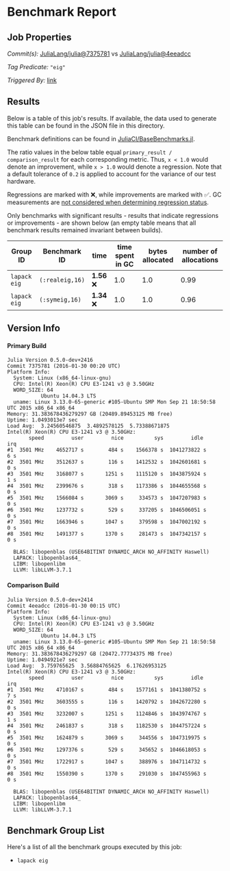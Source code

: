 # Benchmark Report

## Job Properties

*Commit(s):* [JuliaLang/julia@7375781](https://github.com/JuliaLang/julia/commit/73757814f3105e46c98068319051fb25a6d95e6b) vs [JuliaLang/julia@4eeadcc](https://github.com/JuliaLang/julia/commit/4eeadccd3f6bbe39d30d87bff94879ce7df02d6b)

*Tag Predicate:* `"eig"`

*Triggered By:* [link](https://github.com/JuliaLang/julia/pull/14784#issuecomment-177046711)

## Results

Below is a table of this job's results. If available, the data used to generate this
table can be found in the JSON file in this directory.

Benchmark definitions can be found in [JuliaCI/BaseBenchmarks.jl](https://github.com/JuliaCI/BaseBenchmarks.jl).

The ratio values in the below table equal `primary_result / comparison_result` for each corresponding
metric. Thus, `x < 1.0` would denote an improvement, while `x > 1.0` would denote a regression.
Note that a default tolerance of `0.2` is applied to account for the variance of our test
hardware.

Regressions are marked with :x:, while improvements are marked with :white_check_mark:. GC
measurements are [not considered when determining regression status](https://github.com/JuliaCI/BenchmarkTrackers.jl/issues/5).

Only benchmarks with significant results - results that indicate regressions or improvements - are
shown below (an empty table means that all benchmark results remained invariant between builds).

| Group ID | Benchmark ID | time | time spent in GC | bytes allocated | number of allocations |
|----------|--------------|------|------------------|-----------------|-----------------------|
| `lapack eig` | `(:realeig,16)` | **1.56** :x: | 1.0 | 1.0 | 0.99 |
| `lapack eig` | `(:symeig,16)` | **1.34** :x: | 1.0 | 1.0 | 0.96 |

## Version Info

#### Primary Build

```
Julia Version 0.5.0-dev+2416
Commit 7375781 (2016-01-30 00:20 UTC)
Platform Info:
  System: Linux (x86_64-linux-gnu)
  CPU: Intel(R) Xeon(R) CPU E3-1241 v3 @ 3.50GHz
  WORD_SIZE: 64
           Ubuntu 14.04.3 LTS
  uname: Linux 3.13.0-65-generic #105-Ubuntu SMP Mon Sep 21 18:50:58 UTC 2015 x86_64 x86_64
Memory: 31.383678436279297 GB (20489.89453125 MB free)
Uptime: 1.0493013e7 sec
Load Avg:  3.24560546875  3.4892578125  5.73388671875
Intel(R) Xeon(R) CPU E3-1241 v3 @ 3.50GHz: 
       speed         user         nice          sys         idle          irq
#1  3501 MHz    4652717 s        484 s    1566378 s  1041273822 s          6 s
#2  3501 MHz    3512637 s        116 s    1412532 s  1042601681 s          0 s
#3  3501 MHz    3168077 s       1251 s    1115120 s  1043875924 s          1 s
#4  3501 MHz    2399676 s        318 s    1173386 s  1044655568 s          0 s
#5  3501 MHz    1566084 s       3069 s     334573 s  1047207983 s          0 s
#6  3501 MHz    1237732 s        529 s     337205 s  1046506051 s          0 s
#7  3501 MHz    1663946 s       1047 s     379598 s  1047002192 s          0 s
#8  3501 MHz    1491377 s       1370 s     281473 s  1047342157 s          0 s

  BLAS: libopenblas (USE64BITINT DYNAMIC_ARCH NO_AFFINITY Haswell)
  LAPACK: libopenblas64_
  LIBM: libopenlibm
  LLVM: libLLVM-3.7.1

```

#### Comparison Build

```
Julia Version 0.5.0-dev+2414
Commit 4eeadcc (2016-01-30 00:15 UTC)
Platform Info:
  System: Linux (x86_64-linux-gnu)
  CPU: Intel(R) Xeon(R) CPU E3-1241 v3 @ 3.50GHz
  WORD_SIZE: 64
           Ubuntu 14.04.3 LTS
  uname: Linux 3.13.0-65-generic #105-Ubuntu SMP Mon Sep 21 18:50:58 UTC 2015 x86_64 x86_64
Memory: 31.383678436279297 GB (20472.77734375 MB free)
Uptime: 1.0494921e7 sec
Load Avg:  3.759765625  3.56884765625  6.17626953125
Intel(R) Xeon(R) CPU E3-1241 v3 @ 3.50GHz: 
       speed         user         nice          sys         idle          irq
#1  3501 MHz    4710167 s        484 s    1577161 s  1041380752 s          7 s
#2  3501 MHz    3603555 s        116 s    1420792 s  1042672280 s          0 s
#3  3501 MHz    3232007 s       1251 s    1124846 s  1043974767 s          1 s
#4  3501 MHz    2461837 s        318 s    1182530 s  1044757224 s          0 s
#5  3501 MHz    1624879 s       3069 s     344556 s  1047319975 s          0 s
#6  3501 MHz    1297376 s        529 s     345652 s  1046618053 s          0 s
#7  3501 MHz    1722917 s       1047 s     388976 s  1047114732 s          0 s
#8  3501 MHz    1550390 s       1370 s     291030 s  1047455963 s          0 s

  BLAS: libopenblas (USE64BITINT DYNAMIC_ARCH NO_AFFINITY Haswell)
  LAPACK: libopenblas64_
  LIBM: libopenlibm
  LLVM: libLLVM-3.7.1

```

## Benchmark Group List

Here's a list of all the benchmark groups executed by this job:

- `lapack eig`
